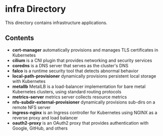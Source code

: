 # infra Directory

This directory contains infrastructure applications.

## Contents

- **cert-manager** automatically provisions and manages TLS certificates in Kubernetes
- **cilium** is a CNI plugin that provides networking and security services
- **coredns** is a DNS server that serves as the cluster's DNS
- **falco** is a runtime security tool that detects abnormal behavior
- **local-path-provisioner** dynamically provisions persistent local storage with Kubernetes
- **metallb** MetalLB is a load-balancer implementation for bare metal Kubernetes clusters, using standard routing protocols
- **metrics-server** metrics server collects resource metrics
- **nfs-subdir-external-provisioner** dynamically provisions sub-dirs on a remote NFS server
- **ingress-nginx** is an Ingress controller for Kubernetes using NGINX as a reverse proxy and load balancer
- **oauth2-proxy** is an OAuth2 proxy that provides authentication with Google, GitHub, and others
